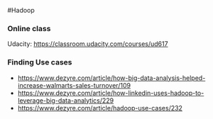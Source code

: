 #Hadoop

### Online class
Udacity: https://classroom.udacity.com/courses/ud617

### Finding Use cases
* https://www.dezyre.com/article/how-big-data-analysis-helped-increase-walmarts-sales-turnover/109
* https://www.dezyre.com/article/how-linkedin-uses-hadoop-to-leverage-big-data-analytics/229
* https://www.dezyre.com/article/hadoop-use-cases/232
